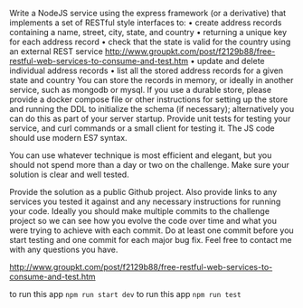 Write a NodeJS service using the express framework (or a derivative) that implements a set of RESTful style interfaces to:
• create address records containing a name, street, city, state, and country
• returning a unique key for each address record
• check that the state is valid for the country using an external REST service http://www.groupkt.com/post/f2129b88/free-restful-web-services-to-consume-and-test.htm
• update and delete individual address records
• list all the stored address records for a given state and country
You can store the records in memory, or ideally in another service, such as mongodb or mysql. If you use a durable store, please provide a docker compose file or other instructions for setting up the store and running the DDL to initialize the schema (if necessary); alternatively you can do this as part of your server startup. Provide unit tests for testing your service, and curl commands or a small client for testing it. The JS code should use modern ES7 syntax.

You can use whatever technique is most efficient and elegant, but you should not spend more than a day or two on the challenge. Make sure your solution is clear and well tested.

Provide the solution as a public Github project. Also provide links to any services you tested it against and any necessary instructions for running your code.  Ideally you should make multiple commits to the challenge project so we can see how you evolve the code over time and what you were trying to achieve with each commit.  Do at least one commit before you start testing and one commit for each major bug fix. Feel free to contact me with any questions you have.


http://www.groupkt.com/post/f2129b88/free-restful-web-services-to-consume-and-test.htm



to run this app `npm run start dev`
to run this app `npm run test`
